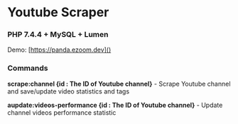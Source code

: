 # Youtube Scraper

### PHP 7.4.4 + MySQL + Lumen

Demo: [https://panda.ezoom.dev]()

### Commands
**scrape:channel {id : The ID of Youtube channel}** - Scrape Youtube channel and save/update video statistics and tags

**aupdate:videos-performance {id : The ID of Youtube channel}** - Update channel videos performance statistic
